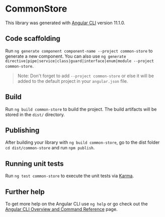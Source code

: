 # CommonStore

This library was generated with [Angular CLI](https://github.com/angular/angular-cli) version 11.1.0.

## Code scaffolding

Run `ng generate component component-name --project common-store` to generate a new component. You can also use `ng generate directive|pipe|service|class|guard|interface|enum|module --project common-store`.
> Note: Don't forget to add `--project common-store` or else it will be added to the default project in your `angular.json` file. 

## Build

Run `ng build common-store` to build the project. The build artifacts will be stored in the `dist/` directory.

## Publishing

After building your library with `ng build common-store`, go to the dist folder `cd dist/common-store` and run `npm publish`.

## Running unit tests

Run `ng test common-store` to execute the unit tests via [Karma](https://karma-runner.github.io).

## Further help

To get more help on the Angular CLI use `ng help` or go check out the [Angular CLI Overview and Command Reference](https://angular.io/cli) page.
